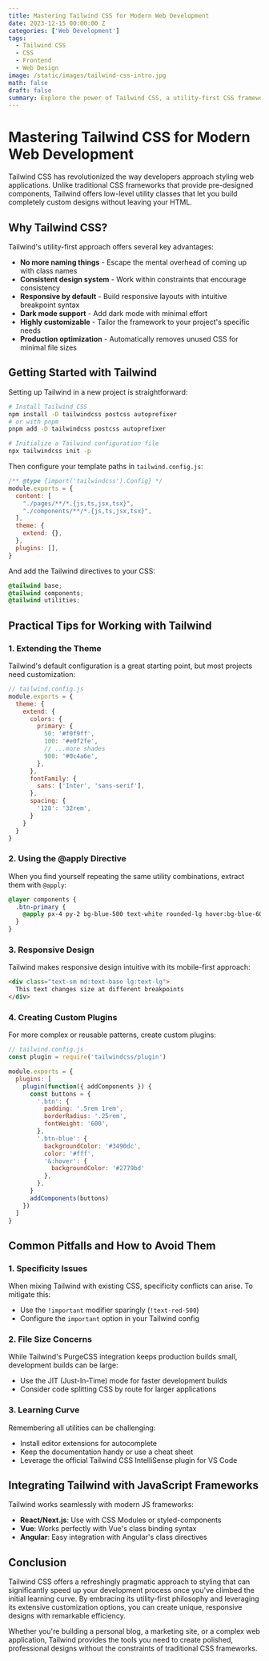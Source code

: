 ```yaml
---
title: Mastering Tailwind CSS for Modern Web Development
date: 2023-12-15 00:00:00 Z
categories: ['Web Development']
tags:
  - Tailwind CSS
  - CSS
  - Frontend
  - Web Design
image: /static/images/tailwind-css-intro.jpg
math: false
draft: false
summary: Explore the power of Tailwind CSS, a utility-first CSS framework that allows developers to build custom designs without leaving their HTML. Learn best practices, optimization techniques, and workflow tips.
---
```


# Mastering Tailwind CSS for Modern Web Development

Tailwind CSS has revolutionized the way developers approach styling web applications. Unlike traditional CSS frameworks that provide pre-designed components, Tailwind offers low-level utility classes that let you build completely custom designs without leaving your HTML.

## Why Tailwind CSS?

Tailwind's utility-first approach offers several key advantages:

- **No more naming things** - Escape the mental overhead of coming up with class names
- **Consistent design system** - Work within constraints that encourage consistency
- **Responsive by default** - Build responsive layouts with intuitive breakpoint syntax
- **Dark mode support** - Add dark mode with minimal effort
- **Highly customizable** - Tailor the framework to your project's specific needs
- **Production optimization** - Automatically removes unused CSS for minimal file sizes

## Getting Started with Tailwind

Setting up Tailwind in a new project is straightforward:

```bash
# Install Tailwind CSS
npm install -D tailwindcss postcss autoprefixer
# or with pnpm
pnpm add -D tailwindcss postcss autoprefixer

# Initialize a Tailwind configuration file
npx tailwindcss init -p
```

Then configure your template paths in `tailwind.config.js`:

```javascript
/** @type {import('tailwindcss').Config} */
module.exports = {
  content: [
    "./pages/**/*.{js,ts,jsx,tsx}",
    "./components/**/*.{js,ts,jsx,tsx}",
  ],
  theme: {
    extend: {},
  },
  plugins: [],
}
```

And add the Tailwind directives to your CSS:

```css
@tailwind base;
@tailwind components;
@tailwind utilities;
```

## Practical Tips for Working with Tailwind

### 1. Extending the Theme

Tailwind's default configuration is a great starting point, but most projects need customization:

```javascript
// tailwind.config.js
module.exports = {
  theme: {
    extend: {
      colors: {
        primary: {
          50: '#f0f9ff',
          100: '#e0f2fe',
          // ...more shades
          900: '#0c4a6e',
        },
      },
      fontFamily: {
        sans: ['Inter', 'sans-serif'],
      },
      spacing: {
        '128': '32rem',
      }
    }
  }
}
```

### 2. Using the @apply Directive

When you find yourself repeating the same utility combinations, extract them with `@apply`:

```css
@layer components {
  .btn-primary {
    @apply px-4 py-2 bg-blue-500 text-white rounded-lg hover:bg-blue-600 transition-colors;
  }
}
```

### 3. Responsive Design

Tailwind makes responsive design intuitive with its mobile-first approach:

```html
<div class="text-sm md:text-base lg:text-lg">
  This text changes size at different breakpoints
</div>
```

### 4. Creating Custom Plugins

For more complex or reusable patterns, create custom plugins:

```javascript
// tailwind.config.js
const plugin = require('tailwindcss/plugin')

module.exports = {
  plugins: [
    plugin(function({ addComponents }) {
      const buttons = {
        '.btn': {
          padding: '.5rem 1rem',
          borderRadius: '.25rem',
          fontWeight: '600',
        },
        '.btn-blue': {
          backgroundColor: '#3490dc',
          color: '#fff',
          '&:hover': {
            backgroundColor: '#2779bd'
          },
        },
      }
      addComponents(buttons)
    })
  ]
}
```

## Common Pitfalls and How to Avoid Them

### 1. Specificity Issues

When mixing Tailwind with existing CSS, specificity conflicts can arise. To mitigate this:
- Use the `!important` modifier sparingly (`!text-red-500`)
- Configure the `important` option in your Tailwind config

### 2. File Size Concerns

While Tailwind's PurgeCSS integration keeps production builds small, development builds can be large:
- Use the JIT (Just-In-Time) mode for faster development builds
- Consider code splitting CSS by route for larger applications

### 3. Learning Curve

Remembering all utilities can be challenging:
- Install editor extensions for autocomplete
- Keep the documentation handy or use a cheat sheet
- Leverage the official Tailwind CSS IntelliSense plugin for VS Code

## Integrating Tailwind with JavaScript Frameworks

Tailwind works seamlessly with modern JS frameworks:

- **React/Next.js**: Use with CSS Modules or styled-components
- **Vue**: Works perfectly with Vue's class binding syntax
- **Angular**: Easy integration with Angular's class directives

## Conclusion

Tailwind CSS offers a refreshingly pragmatic approach to styling that can significantly speed up your development process once you've climbed the initial learning curve. By embracing its utility-first philosophy and leveraging its extensive customization options, you can create unique, responsive designs with remarkable efficiency.

Whether you're building a personal blog, a marketing site, or a complex web application, Tailwind provides the tools you need to create polished, professional designs without the constraints of traditional CSS frameworks. 